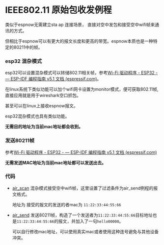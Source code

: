 # IEEE802.11 原始包收发例程

类似于espnow无需建立sta ap 连接场景， 直接对空中发包和接受空中wifi帧来通讯的方式。

但相比于espnow可以有更大的报文长度和更高的带宽。espnow本质也是一种特定的80211中的帧。

### esp32 混杂模式

esp32可以设置混杂模式可以转储802.11相关帧，参考[Wi-Fi 驱动程序 - ESP32 - — ESP-IDF 编程指南 v5.1 文档 (espressif.com)](https://docs.espressif.com/projects/esp-idf/zh_CN/v5.1/esp32/api-guides/wifi.html?highlight=sniffer#wi-fi-sniffer)。

在linux系统下类似功能可以加个wifi网卡设置为monitor模式，便可获取802.11帧,直接应用就是用于wireshark空口抓包。

甚至可以在linux上接收espnow报文。

esp32混杂模式也具有类似功能。

**无需目的地址为当前mac地址都会收到。**

### 发送80211帧

参考[Wi-Fi 驱动程序 - ESP32 - — ESP-IDF 编程指南 v5.1 文档 (espressif.com)](https://docs.espressif.com/projects/esp-idf/zh_CN/v5.1/esp32/api-guides/wifi.html?highlight=sniffer#wi-fi-80211)

**无需发送MAC地址为当前mac地址都可以发送出去。**



### 代码

* [air_scan](./air_scan) 混杂模式接受空中wifi帧，这里设置了过滤条件为air_send例程的报文格式。

  地址为 接受的报文的发送的者mac为 `11:22:33:44:55:66`

* [air_send](./air_send) 发送80211帧，构造了一个发送者为`11:22:33:44:55:66`目标地址也是`11:22:33:44:55:66`的报文，并加入了一句`hello00000`。

  

  可以自行修改mac地址，可以使用真实mac或者使用这种连号避免与其他设备冲突。

  

